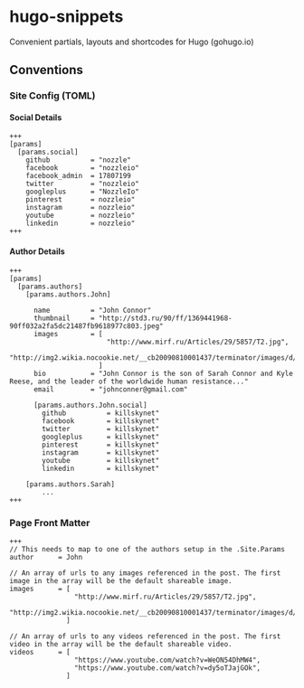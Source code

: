 hugo-snippets
=============

Convenient partials, layouts and shortcodes for Hugo (gohugo.io)

## Conventions

### Site Config (TOML)

#### Social Details
	+++
	[params]
	  [params.social]
	    github			= "nozzle"
	    facebook		= "nozzleio"
	    facebook_admin	= 17807199
	    twitter			= "nozzleio"
	    googleplus		= "NozzleIo"
	    pinterest		= nozzleio"
	    instagram		= nozzleio"
	    youtube			= nozzleio"
	    linkedin		= nozzleio"
	+++

#### Author Details
	+++
	[params]
	  [params.authors]
	    [params.authors.John]

	      name			= "John Connor"
	      thumbnail		= "http://std3.ru/90/ff/1369441968-90ff032a2fa5dc21487fb9618977c803.jpeg"
	      images		= [
	      					"http://www.mirf.ru/Articles/29/5857/T2.jpg",
	      					"http://img2.wikia.nocookie.net/__cb20090810001437/terminator/images/d/dc/John_conor_05.jpg",
	      				  ]
	      bio			= "John Connor is the son of Sarah Connor and Kyle Reese, and the leader of the worldwide human resistance..."
	      email			= "johnconner@gmail.com"

	      [params.authors.John.social]
	        github			= killskynet"
	        facebook		= killskynet"
	        twitter			= killskynet"
	        googleplus		= killskynet"
	        pinterest		= killskynet"
	        instagram		= killskynet"
	        youtube			= killskynet"
	        linkedin		= killskynet"

	    [params.authors.Sarah]
	    	...
	+++

### Page Front Matter
	+++
	// This needs to map to one of the authors setup in the .Site.Params
	author		= John

	// An array of urls to any images referenced in the post. The first image in the array will be the default shareable image.
	images		= [
					"http://www.mirf.ru/Articles/29/5857/T2.jpg",
					"http://img2.wikia.nocookie.net/__cb20090810001437/terminator/images/d/dc/John_conor_05.jpg",
				  ]

	// An array of urls to any videos referenced in the post. The first video in the array will be the default shareable video.
	videos		= [
					"https://www.youtube.com/watch?v=WeON54DhMW4",
					"https://www.youtube.com/watch?v=dy5oTJajGOk",
				  ]

